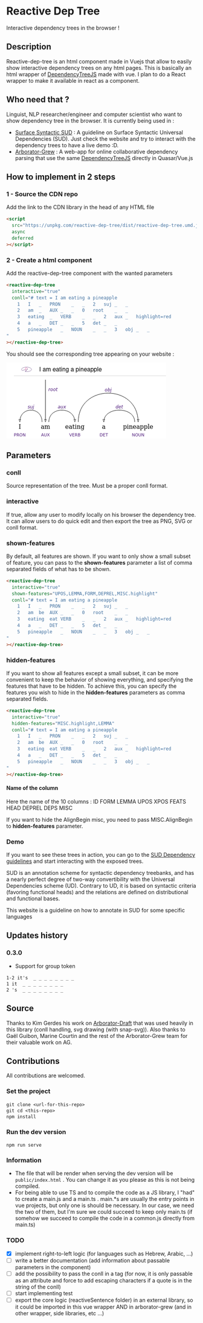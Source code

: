 # Reactive Dep Tree

Interactive dependency trees in the browser !

## Description

Reactive-dep-tree is an html component made in Vuejs that allow to easily show interactive dependency trees on any html pages. This is basically an html wrapper of [DependencyTreeJS](https://github.com/kirianguiller/DependencyTreeJS) made with vue. I plan to do a React wrapper to make it available in react as a component.

## Who need that ?

Linguist, NLP researcher/engineer and computer scientist who want to show dependency tree in the browser.
It is currently being used in :

- [Surface Syntactic SUD](https://surfacesyntacticud.github.io) : A guideline on Surface Syntactic Universal Dependencies (SUD). Just check the website and try to interact with the dependency trees to have a live demo :D.
- [Arborator-Grew](https://arboratorgrew.elizia.net/#/) : A web-app for online collaborative dependency parsing that use the same [DependencyTreeJS](https://github.com/kirianguiller/DependencyTreeJS) directly in Quasar/Vue.js

## How to implement in 2 steps

### 1 - Source the CDN repo

Add the link to the CDN library in the head of any HTML file

```html
<script
  src="https://unpkg.com/reactive-dep-tree/dist/reactive-dep-tree.umd.js"
  async
  deferred
></script>
```

### 2 - Create a <reactive-dep-tree> html component

Add the reactive-dep-tree component with the wanted parameters

```html
<reactive-dep-tree
  interactive="true"
  conll="# text = I am eating a pineapple
    1	I	_	PRON	_	_	2	suj	_	_
    2	am	_	AUX	_	_	0	root	_	_
    3	eating	_	VERB	_	_	2	aux	_	highlight=red
    4	a	_	DET	_	_	5	det	_	_
    5	pineapple	_	NOUN	_	_	3	obj	_	_
"
></reactive-dep-tree>
```

You should see the corresponding tree appearing on your website :

<img src="docs/I_am_eating_a_pineapple.png"
     alt="Markdown Monster icon"
      />

## Parameters

### conll

Source representation of the tree. Must be a proper conll format.

### interactive

If true, allow any user to modify locally on his browser the dependency tree. It can allow users to do quick edit and then export the tree as PNG, SVG or conll format.


### shown-features
By default, all features are shown. If you want to only show a small subset of feature, you can pass to the **shown-features** parameter a list of comma separated fields of what has to be shown.

```html
<reactive-dep-tree
  interactive="true"
  shown-features="UPOS,LEMMA,FORM,DEPREL,MISC.highlight"
  conll="# text = I am eating a pineapple
    1	I	_	PRON	_	_	2	suj	_	_
    2	am	be	AUX	_	_	0	root	_	_
    3	eating	eat	VERB	_	_	2	aux	_	highlight=red
    4	a	_	DET	_	_	5	det	_	_
    5	pineapple	_	NOUN	_	_	3	obj	_	_
"
></reactive-dep-tree>
```


### hidden-features
If you want to show all features except a small subset, it can be more convenient to keep the behavior of showing everything, and specifying the features that have to be hidden. To achieve this, you can specify the features you wish to hide in the **hidden-features** parameters as comma separated fields.

```html
<reactive-dep-tree
  interactive="true"
  hidden-features="MISC.highlight,LEMMA"
  conll="# text = I am eating a pineapple
    1	I	_	PRON	_	_	2	suj	_	_
    2	am	be	AUX	_	_	0	root	_	_
    3	eating	eat	VERB	_	_	2	aux	_	highlight=red
    4	a	_	DET	_	_	5	det	_	_
    5	pineapple	_	NOUN	_	_	3	obj	_	_
"
></reactive-dep-tree>
```

#### Name of the column
Here the name of the 10 columns : 
ID  FORM  LEMMA UPOS XPOS FEATS HEAD  DEPREL  DEPS MISC

If you want to hide the AlignBegin misc, you need to pass MISC.AlignBegin to **hidden-features** parameter.




### Demo

If you want to see these trees in action, you can go to the [SUD Dependency guidelines](https://surfacesyntacticud.github.io/) and start interacting with the exposed trees.

SUD is an annotation scheme for syntactic dependency treebanks, and has a nearly perfect degree of two-way convertibility with the Universal Dependencies scheme (UD). Contrary to UD, it is based on syntactic criteria (favoring functional heads) and the relations are defined on distributional and functional bases.

This website is a guideline on how to annotate in SUD for some specific languages

## Updates history

### 0.3.0

- Support for group token

```tsv
1-2 it's  _ _ _ _ _ _ _ _
1 it  _ _ _ _ _ _ _ _
2 's  _ _ _ _ _ _ _ _
```

## Source

Thanks to Kim Gerdes his work on [Arborator-Draft](https://github.com/Arborator/arborator-draft) that was used heavily in this library (conll handling, svg drawing (with snap-svg)). Also thanks to Gaël Guibon, Marine Courtin and the rest of the Arborator-Grew team for their valuable work on AG.

## Contributions

All contributions are welcomed.

### Set the project

```
git clone <url-for-this-repo>
git cd <this-repo>
npm install
```

### Run the dev version

```
npm run serve
```

### Information

- The file that will be render when serving the dev version will be `public/index.html` . You can change it as you please as this is not being compiled.
- For being able to use TS and to compile the code as a JS library, I "had" to create a main.js and a main.ts . main.\*s are usually the entry points in vue projects, but only one is should be necessary. In our case, we need the two of them, but I'm sure we could succeed to keep only main.ts (if somehow we succeed to compile the code in a common.js directly from main.ts)

### TODO

- [x] implement right-to-left logic (for languages such as Hebrew, Arabic, ...)
- [ ] write a better documentation (add information about passable parameters in the <reactive-dep-tree> component)
- [ ] add the possibility to pass the conll in a <conll> tag (for now, it is only passable as an attribute and force to add escaping characters if a quote is in the string of the conll)
- [ ] start implementing test
- [ ] export the core logic (reactiveSentence folder) in an external library, so it could be imported in this vue wrapper AND in arborator-grew (and in other wrapper, side libraries, etc ...)
